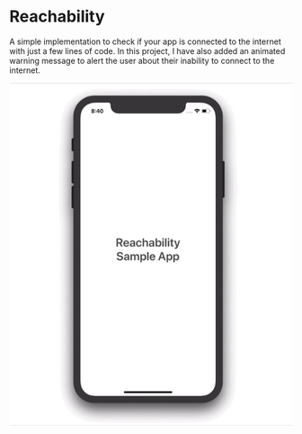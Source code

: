 # Reachability
A simple implementation to check if your app is connected to the internet with just a few lines of code. In this project, I have also added an animated warning message to alert the user about their inability to connect to the internet.

![](images/simulation.gif)
